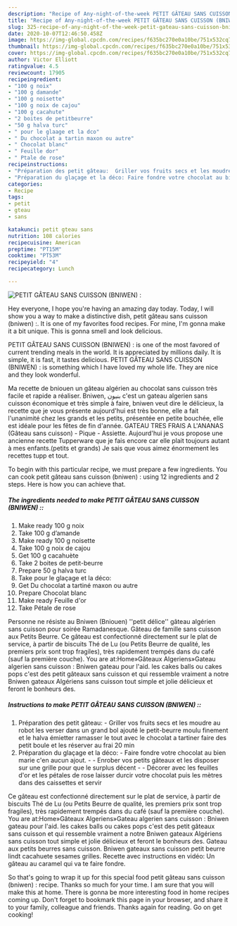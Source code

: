 ```yaml
---
description: "Recipe of Any-night-of-the-week PETIT GÂTEAU SANS CUISSON (BNIWEN) :"
title: "Recipe of Any-night-of-the-week PETIT GÂTEAU SANS CUISSON (BNIWEN) :"
slug: 325-recipe-of-any-night-of-the-week-petit-gateau-sans-cuisson-bniwen
date: 2020-10-07T12:46:50.458Z
image: https://img-global.cpcdn.com/recipes/f635bc270e0a10be/751x532cq70/petit-gateau-sans-cuisson-bniwen-photo-principale-de-la-recette.jpg
thumbnail: https://img-global.cpcdn.com/recipes/f635bc270e0a10be/751x532cq70/petit-gateau-sans-cuisson-bniwen-photo-principale-de-la-recette.jpg
cover: https://img-global.cpcdn.com/recipes/f635bc270e0a10be/751x532cq70/petit-gateau-sans-cuisson-bniwen-photo-principale-de-la-recette.jpg
author: Victor Elliott
ratingvalue: 4.5
reviewcount: 17905
recipeingredient:
- "100 g noix"
- "100 g damande"
- "100 g noisette"
- "100 g noix de cajou"
- "100 g cacahute"
- "2 boites de petitbeurre"
- "50 g halva turc"
- " pour le glaage et la dco"
- " Du chocolat a tartin maxon ou autre"
- " Chocolat blanc"
- " Feuille dor"
- " Ptale de rose"
recipeinstructions:
- "Préparation des petit gâteau:  Griller vos fruits secs et les moudre au robot les verser dans un grand bol ajouté le petit-beurre moulu finement et le halva émietter ramasser le tout avec le chocolat a tartiner faire des petit boule et les réserver au frai 20 min"
- "Préparation du glaçage et la déco: Faire fondre votre chocolat au bien marie c&#39;en aucun ajout.   Enrober vos petits gâteaux et les disposer sur une grille pour que le surplus décent   Décorer avec les feuilles d&#39;or et les pétales de rose laisser durcir votre chocolat puis les mètres dans des caissettes et servir"
categories:
- Recipe
tags:
- petit
- gteau
- sans

katakunci: petit gteau sans 
nutrition: 108 calories
recipecuisine: American
preptime: "PT15M"
cooktime: "PT53M"
recipeyield: "4"
recipecategory: Lunch

---
```



![PETIT GÂTEAU SANS CUISSON (BNIWEN) :](https://img-global.cpcdn.com/recipes/f635bc270e0a10be/751x532cq70/petit-gateau-sans-cuisson-bniwen-photo-principale-de-la-recette.jpg)

Hey everyone, I hope you're having an amazing day today. Today, I will show you a way to make a distinctive dish, petit gâteau sans cuisson (bniwen) :. It is one of my favorites food recipes. For mine, I'm gonna make it a bit unique. This is gonna smell and look delicious.

PETIT GÂTEAU SANS CUISSON (BNIWEN) : is one of the most favored of current trending meals in the world. It is appreciated by millions daily. It is simple, it is fast, it tastes delicious. PETIT GÂTEAU SANS CUISSON (BNIWEN) : is something which I have loved my whole life. They are nice and they look wonderful.

Ma recette de bniouen un gâteau algérien au chocolat sans cuisson très facile et rapide a réaliser. Bniwen, بنيون c&#39;est un gateau algerien sans cuisson économique et très simple à faire, bniwen veut dire le délicieux, la recette que je vous présente aujourd&#39;hui est très bonne, elle a fait l&#39;unanimité chez les grands et les petits, présentée en petite bouchée, elle est idéale pour les fêtes de fin d&#39;année. GATEAU TRES FRAIS A L&#39;ANANAS (Gâteau sans cuisson) - Pique - Assiette. Aujourd&#39;hui je vous propose une ancienne recette Tupperware que je fais encore car elle plait toujours autant à mes enfants.(petits et grands) Je sais que vous aimez énormement les recettes tupp et tout.


To begin with this particular recipe, we must prepare a few ingredients. You can cook petit gâteau sans cuisson (bniwen) : using 12 ingredients and 2 steps. Here is how you can achieve that.

<!--inarticleads1-->

##### The ingredients needed to make PETIT GÂTEAU SANS CUISSON (BNIWEN) ::

1. Make ready 100 g noix
1. Take 100 g d’amande
1. Make ready 100 g noisette
1. Take 100 g noix de cajou
1. Get 100 g cacahuète
1. Take 2 boites de petit-beurre
1. Prepare 50 g halva turc
1. Take  pour le glaçage et la déco:
1. Get  Du chocolat a tartiné maxon ou autre
1. Prepare  Chocolat blanc
1. Make ready  Feuille d&#39;or
1. Take  Pétale de rose


Personne ne résiste au Bniwen (Bniouen) &#39;&#39;petit délice&#39;&#39; gâteau algérien sans cuisson pour soirée Ramadanesque. Gâteau de famille sans cuisson aux Petits Beurre. Ce gâteau est confectionné directement sur le plat de service, à partir de biscuits Thé de Lu (ou Petits Beurre de qualité, les premiers prix sont trop fragiles), très rapidement trempés dans du café (sauf la première couche). You are at:Home»Gâteaux Algeriens»Gateau algerien sans cuisson : Bniwen gateau pour l&#39;aid. les cakes balls ou cakes pops c&#39;est des petit gâteaux sans cuisson et qui ressemble vraiment a notre Bniwen gateaux Algériens sans cuisson tout simple et jolie délicieux et feront le bonheurs des. 

<!--inarticleads2-->

##### Instructions to make PETIT GÂTEAU SANS CUISSON (BNIWEN) ::

1. Préparation des petit gâteau: -  Griller vos fruits secs et les moudre au robot les verser dans un grand bol ajouté le petit-beurre moulu finement et le halva émietter ramasser le tout avec le chocolat a tartiner faire des petit boule et les réserver au frai 20 min
1. Préparation du glaçage et la déco: - Faire fondre votre chocolat au bien marie c&#39;en aucun ajout.  -  - Enrober vos petits gâteaux et les disposer sur une grille pour que le surplus décent  -  - Décorer avec les feuilles d&#39;or et les pétales de rose laisser durcir votre chocolat puis les mètres dans des caissettes et servir


Ce gâteau est confectionné directement sur le plat de service, à partir de biscuits Thé de Lu (ou Petits Beurre de qualité, les premiers prix sont trop fragiles), très rapidement trempés dans du café (sauf la première couche). You are at:Home»Gâteaux Algeriens»Gateau algerien sans cuisson : Bniwen gateau pour l&#39;aid. les cakes balls ou cakes pops c&#39;est des petit gâteaux sans cuisson et qui ressemble vraiment a notre Bniwen gateaux Algériens sans cuisson tout simple et jolie délicieux et feront le bonheurs des. Gateau aux petits beurres sans cuisson. Bniwen gateaux sans cuisson petit beurre lindt cacahuete sesames grilles. Recette avec instructions en vidéo: Un gâteau au caramel qui va te faire fondre. 

So that's going to wrap it up for this special food petit gâteau sans cuisson (bniwen) : recipe. Thanks so much for your time. I am sure that you will make this at home. There is gonna be more interesting food in home recipes coming up. Don't forget to bookmark this page in your browser, and share it to your family, colleague and friends. Thanks again for reading. Go on get cooking!
